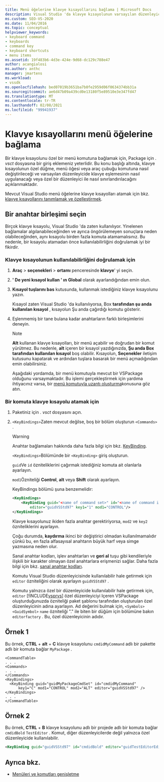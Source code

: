 ```yaml
---
title: Menü öğelerine klavye kısayollarını bağlama | Microsoft Docs
description: Visual Studio 'da klavye kısayolunun varsayılan düzenleyici veya özel bir düzenleyici için özel düğme, menü öğesi veya araç çubuğu komutuna nasıl eşlendiğini öğrenin.
ms.custom: SEO-VS-2020
ms.date: 11/04/2016
ms.topic: conceptual
helpviewer_keywords:
- keyboard command
- keyboards
- command key
- keyboard shortcuts
- menu items
ms.assetid: 19f483b6-4d3e-424e-9d68-dc129c788e47
author: acangialosi
ms.author: anthc
manager: jmartens
ms.workload:
- vssdk
ms.openlocfilehash: bed07019b3651ba7b0fe2959d06f0634374bb31a
ms.sourcegitcommit: ae6d47b09a439cd0e13180f5e89510e3e347fd47
ms.translationtype: MT
ms.contentlocale: tr-TR
ms.lasthandoff: 02/08/2021
ms.locfileid: "99941937"
---
```

# <a name="bind-keyboard-shortcuts-to-menu-items"></a>Klavye kısayollarını menü öğelerine bağlama
Bir klavye kısayolunu özel bir menü komutuna bağlamak için, Package için *. vsct* dosyasına bir giriş eklemeniz yeterlidir. Bu konu başlığı altında, klavye kısayolunun özel düğme, menü öğesi veya araç çubuğu komutuna nasıl değiştirileceği ve varsayılan düzenleyicide klavye eşlemesinin nasıl uygulanacağı veya özel bir düzenleyici ile nasıl sınırlandırılacağını açıklanmaktadır.

 Mevcut Visual Studio menü öğelerine klavye kısayolları atamak için bkz. [klavye kısayollarını tanımlamak ve özelleştirmek](../ide/identifying-and-customizing-keyboard-shortcuts-in-visual-studio.md).

## <a name="choose-a-key-combination"></a>Bir anahtar birleşimi seçin
 Birçok klavye kısayolu, Visual Studio 'da zaten kullanılıyor. Yinelenen bağlamalar algılanabileceğinden ve ayrıca öngörülemeyen sonuçlara neden olabileceğinden, aynı kısayolu birden fazla komuta atamamalısınız. Bu nedenle, bir kısayolu atamadan önce kullanılabilirliğini doğrulamak iyi bir fikirdir.

### <a name="to-verify-the-availability-of-a-keyboard-shortcut"></a>Klavye kısayolunun kullanılabilirliğini doğrulamak için

1. **Araç**  >  **seçenekleri**  >  **ortamı** penceresinde **klavye**' yi seçin.

2. **' De yeni kısayol kullan ' ın** **Global** olarak ayarlandığından emin olun.

3. **Kısayol tuşlarını bas** kutusunda, kullanmak istediğiniz klavye kısayolunu yazın.

    Kısayol zaten Visual Studio 'da kullanılıyorsa, Box **tarafından şu anda kullanılan kısayol** , kısayolun Şu anda çağırdığı komutu gösterir.

4. Eşlenmemiş bir tane bulana kadar anahtarların farklı birleşimlerini deneyin.

   > [!NOTE]
   > **Alt** kullanan klavye kısayolları, bir menü açabilir ve doğrudan bir komut yürütmez. Bu nedenle, **alt** içeren bir kısayol yazdığınızda, **Şu anda Box tarafından kullanılan kısayol** boş olabilir. Kısayolun, **Seçenekler** iletişim kutusunu kapatarak ve ardından tuşlara basarak bir menü açmadığından emin olabilirsiniz.

   Aşağıdaki yordamda, bir menü komutuyla mevcut bir VSPackage olduğunu varsaymaktadır. Bu işlemi gerçekleştirmek için yardıma ihtiyacınız varsa, bir [menü komutuyla uzantı oluşturma](../extensibility/creating-an-extension-with-a-menu-command.md)konusuna göz atın.

### <a name="to-assign-a-keyboard-shortcut-to-a-command"></a>Bir komuta klavye kısayolu atamak için

1. Paketiniz için *. vsct* dosyasını açın.

2. `<KeyBindings>`Zaten mevcut değilse, boş bir bölüm oluşturun `<Commands>` .

   > [!WARNING]
   > Anahtar bağlamaları hakkında daha fazla bilgi için bkz. [KeyBinding](../extensibility/keybinding-element.md).

    `<KeyBindings>`Bölümünde bir `<KeyBinding>` giriş oluşturun.

    `guid`Ve `id` özniteliklerini çağırmak istediğiniz komuta ait olanlarla ayarlayın.

    `mod1`Özniteliği **Control**, **alt** veya **Shift** olarak ayarlayın.

    KeyBindings bölümü şuna benzemelidir:

   ```xml
   <KeyBindings>
       <KeyBinding guid="<name of command set>" id="<name of command id>"
           editor="guidVSStd97" key1="1" mod1="CONTROL"/>
   </KeyBindings>

   ```

   Klavye kısayolunuz ikiden fazla anahtar gerektiriyorsa, `mod2` ve `key2` özniteliklerini ayarlayın.

   Çoğu durumda, **kaydırma** ikinci bir değiştirici olmadan kullanılmamalıdır çünkü bu, en fazla alfasayısal anahtarın büyük harf veya simge yazmasına neden olur.

   Sanal anahtar kodları, işlev anahtarları ve **geri al** tuşu gibi kendileriyle ilişkili bir karakter olmayan özel anahtarlara erişmenizi sağlar. Daha fazla bilgi için bkz. [sanal anahtar kodları](/windows/desktop/inputdev/virtual-key-codes).

   Komutu Visual Studio düzenleyicisinde kullanılabilir hale getirmek için `editor` özniteliğini olarak ayarlayın `guidVSStd97` .

   Komutu yalnızca özel bir düzenleyicide kullanılabilir hale getirmek için, `editor` [!INCLUDE[vsprvs](../code-quality/includes/vsprvs_md.md)] özel düzenleyiciyi Içeren VSPackage oluşturduğunuzda özniteliği paket şablonu tarafından oluşturulan özel düzenleyicinin adına ayarlayın. Ad değerini bulmak için, `<Symbols>` `<GuidSymbol>` `name` özniteliği "." ile biten bir düğüm için bölümüne bakın `editorfactory` . Bu, özel düzenleyicinin adıdır.

## <a name="example-1"></a>Örnek 1
 Bu örnek, **CTRL** + **alt** + **C** klavye kısayolunu `cmdidMyCommand` adlı bir pakette adlı bir komuta bağlar `MyPackage` .

```
<CommandTable>
. . .
<Commands>
. . .
</Commands>
<KeyBindings>
  <KeyBinding guid="guidMyPackageCmdSet" id="cmdidMyCommand"
      key1="C" mod1="CONTROL" mod2="ALT" editor="guidVSStd97" />
</KeyBindings>
. . .
</CommandTable>
```

## <a name="example-2"></a>Örnek 2
 Bu örnek, **CTRL** + **B** klavye kısayolunu adlı bir projede adlı bir komuta bağlar `cmdidBold` `TestEditor` . Komut, diğer düzenleyicilerde değil yalnızca özel düzenleyicide kullanılabilir.

```xml
<KeyBinding guid="guidVSStd97" id="cmdidBold" editor="guidTestEditorEditorFactory" key1="B" mod1="Control" />
```

## <a name="see-also"></a>Ayrıca bkz.
- [Menüleri ve komutları genişletme](../extensibility/extending-menus-and-commands.md)
